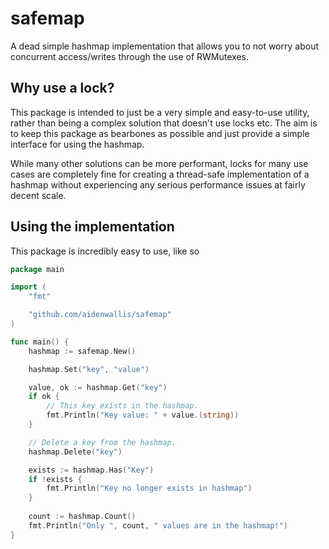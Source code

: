 # safemap

A dead simple hashmap implementation that allows you to not worry about concurrent access/writes through the use of RWMutexes.

## Why use a lock?

This package is intended to just be a very simple and easy-to-use utility, rather than being a complex solution that doesn't use locks etc. The aim is to keep this package as bearbones as possible and just provide a simple interface for using the hashmap.

While many other solutions can be more performant, locks for many use cases are completely fine for creating a thread-safe implementation of a hashmap without experiencing any serious performance issues at fairly decent scale.


## Using the implementation

This package is incredibly easy to use, like so

```go
package main

import (
	"fmt"

	"github.com/aidenwallis/safemap"
)

func main() {
	hashmap := safemap.New()

	hashmap.Set("key", "value")

	value, ok := hashmap.Get("key")
	if ok {
		// This key exists in the hashmap.
		fmt.Println("Key value: " + value.(string))
	}

	// Delete a key from the hashmap.
	hashmap.Delete("key")

	exists := hashmap.Has("Key")
	if !exists {
		fmt.Println("Key no longer exists in hashmap")
	}
    
	count := hashmap.Count()
	fmt.Println("Only ", count, " values are in the hashmap!")
}
```
